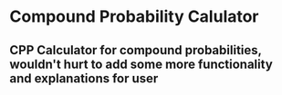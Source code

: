 # Compound Probability Calulator

## CPP Calculator for compound probabilities, wouldn't hurt to add some more functionality and explanations for user